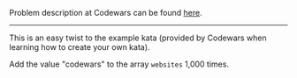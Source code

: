 Problem description at Codewars can be found
[here](https://www.codewars.com/kata/525c1a07bb6dda6944000031/train/python).

-------------

This is an easy twist to the example kata (provided by Codewars when learning how to create your own
kata).
<br>

Add the value "codewars" to the array `websites` 1,000 times.
